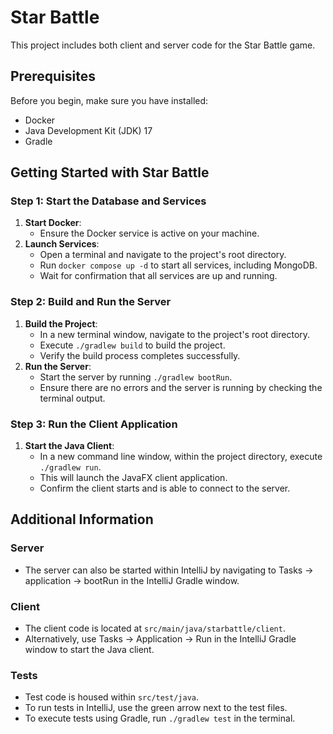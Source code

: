 # Star Battle

This project includes both client and server code for the Star Battle game.

## Prerequisites
Before you begin, make sure you have installed:
- Docker
- Java Development Kit (JDK) 17
- Gradle

## Getting Started with Star Battle

### Step 1: Start the Database and Services
1. **Start Docker**:
    - Ensure the Docker service is active on your machine.
2. **Launch Services**:
    - Open a terminal and navigate to the project's root directory.
    - Run `docker compose up -d` to start all services, including MongoDB.
    - Wait for confirmation that all services are up and running.

### Step 2: Build and Run the Server
1. **Build the Project**:
    - In a new terminal window, navigate to the project's root directory.
    - Execute `./gradlew build` to build the project.
    - Verify the build process completes successfully.
2. **Run the Server**:
    - Start the server by running `./gradlew bootRun`.
    - Ensure there are no errors and the server is running by checking the terminal output.

### Step 3: Run the Client Application
1. **Start the Java Client**:
    - In a new command line window, within the project directory, execute `./gradlew run`.
    - This will launch the JavaFX client application.
    - Confirm the client starts and is able to connect to the server.

## Additional Information

### Server
- The server can also be started within IntelliJ by navigating to Tasks -> application -> bootRun in the IntelliJ Gradle window.

### Client
- The client code is located at `src/main/java/starbattle/client`.
- Alternatively, use Tasks -> Application -> Run in the IntelliJ Gradle window to start the Java client.

### Tests
- Test code is housed within `src/test/java`.
- To run tests in IntelliJ, use the green arrow next to the test files.
- To execute tests using Gradle, run `./gradlew test` in the terminal.

